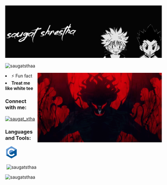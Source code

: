 
![MasterHead](https://github.com/SaugatSthaa/SaugatSthaa/blob/main/tumblr_e7ddefbe4bd3156f044294a7a86a7e5b_c5ee121c_1280.jpg)
<p align="left"> <img src="https://komarev.com/ghpvc/?username=saugatsthaa&label=Profile%20views&color=0e75b6&style=flat" alt="saugatsthaa" /> </p>
<img align="right" alt="Coding" width="400" src="https://github.com/SaugatSthaa/SaugatSthaa/blob/main/0933dff960df6245c00323ecd9e01afa.gif")
- 📫 How to reach me **crsaugat2@gmail.com**

- ⚡ Fun fact 
-  **Treat me like white tee**

<h3 align="left">Connect with me:</h3>
<p align="left">
<a href="https://instagram.com/saugat_xtha" target="blank"><img align="center" src="https://raw.githubusercontent.com/rahuldkjain/github-profile-readme-generator/master/src/images/icons/Social/instagram.svg" alt="saugat_xtha" height="30" width="40" /></a>
</p>

<h3 align="left">Languages and Tools:</h3>
<p align="left"> <a href="https://www.cprogramming.com/" target="_blank" rel="noreferrer"> <img src="https://raw.githubusercontent.com/devicons/devicon/master/icons/c/c-original.svg" alt="c" width="40" height="40"/> </a> </p>

<p>&nbsp;<img align="center" src="https://github-readme-stats.vercel.app/api?username=saugatsthaa&show_icons=true&locale=en" alt="saugatsthaa" /></p>

<p><img align="center" src="https://github-readme-streak-stats.herokuapp.com/?user=saugatsthaa&" alt="saugatsthaa" /></p>
